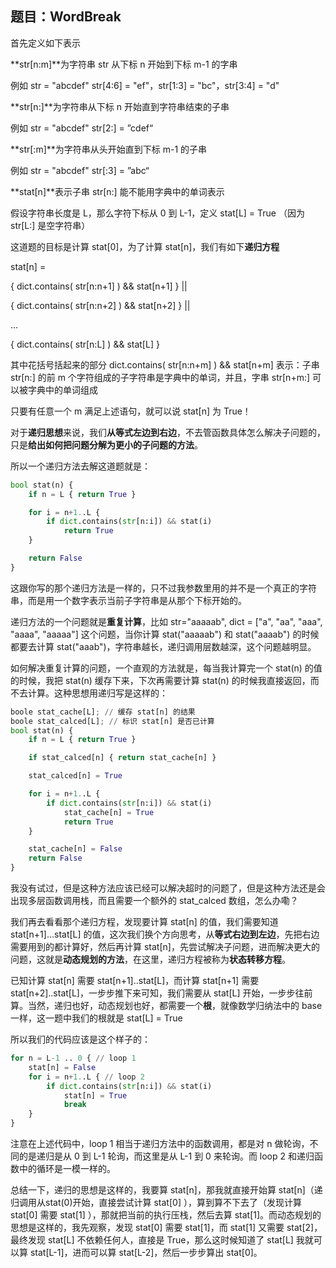 题目：WordBreak
-----


首先定义如下表示

**str[n:m]**为字符串 str 从下标 n 开始到下标 m-1 的字串

例如 str = "abcdef" str[4:6] = "ef"，str[1:3] = "bc"，str[3:4] = "d"

**str[n:]**为字符串从下标 n 开始直到字符串结束的子串

例如 str = "abcdef" str[2:] = ”cdef“

**str[:m]**为字符串从头开始直到下标 m-1 的子串

例如 str = "abcdef" str[:3] = ”abc“

**stat[n]**表示子串 str[n:] 能不能用字典中的单词表示


假设字符串长度是 L，那么字符下标从 0 到 L-1，定义 stat[L] = True （因为 str[L:] 是空字符串）

这道题的目标是计算 stat[0]，为了计算 stat[n]，我们有如下**递归方程**



stat[n] = 

{ dict.contains( str[n:n+1] ) && stat[n+1] } ||

{ dict.contains( str[n:n+2] ) && stat[n+2] } ||

...

{ dict.contains( str[n:L] ) && stat[L] }



其中花括号括起来的部分 dict.contains( str[n:n+m] ) && stat[n+m] 表示：子串 str[n:] 的前 m 个字符组成的子字符串是字典中的单词，并且，字串 str[n+m:] 可以被字典中的单词组成



只要有任意一个 m 满足上述语句，就可以说 stat[n] 为 True！



对于**递归思想**来说，我们**从等式左边到右边**，不去管函数具体怎么解决子问题的，只是**给出如何把问题分解为更小的子问题的方法**。

所以一个递归方法去解这道题就是：
``` python
bool stat(n) {
    if n = L { return True }

    for i = n+1..L {
        if dict.contains(str[n:i]) && stat(i) 
            return True
    }

    return False
}
```

这跟你写的那个递归方法是一样的，只不过我参数里用的并不是一个真正的字符串，而是用一个数字表示当前子字符串是从那个下标开始的。



递归方法的一个问题就是**重复计算**，比如 str="aaaaab", dict = ["a", "aa", "aaa", "aaaa", "aaaaa"] 这个问题，当你计算 stat("aaaaab") 和 stat("aaaab") 的时候都要去计算 stat("aaab")，字符串越长，递归调用层数越深，这个问题越明显。



如何解决重复计算的问题，一个直观的方法就是，每当我计算完一个 stat(n) 的值的时候，我把 stat(n) 缓存下来，下次再需要计算 stat(n) 的时候我直接返回，而不去计算。这种思想用递归写是这样的：

``` python
boole stat_cache[L]; // 缓存 stat[n] 的结果
boole stat_calced[L]; // 标识 stat[n] 是否已计算
bool stat(n) {
    if n = L { return True }

    if stat_calced[n] { return stat_cache[n] }

    stat_calced[n] = True

    for i = n+1..L {
        if dict.contains(str[n:i]) && stat(i) 
            stat_cache[n] = True
            return True
    }

    stat_cache[n] = False
    return False
}
```


我没有试过，但是这种方法应该已经可以解决超时的问题了，但是这种方法还是会出现多层函数调用栈，而且需要一个额外的 stat_calced 数组，怎么办嘞？



我们再去看看那个递归方程，发现要计算 stat[n] 的值，我们需要知道 stat[n+1]...stat[L] 的值，这次我们换个方向思考，从**等式右边到左边**，先把右边需要用到的都计算好，然后再计算 stat[n]，先尝试解决子问题，进而解决更大的问题，这就是**动态规划的方法**，在这里，递归方程被称为**状态转移方程**。



已知计算 stat[n] 需要 stat[n+1]..stat[L]，而计算 stat[n+1] 需要 stat[n+2]..stat[L]，一步步推下来可知，我们需要从 stat[L] 开始，一步步往前算。当然，递归也好，动态规划也好，都需要一个**根**，就像数学归纳法中的 base 一样，这一题中我们的根就是 stat[L] = True



所以我们的代码应该是这个样子的：

``` python
for n = L-1 .. 0 { // loop 1
    stat[n] = False
    for i = n+1..L { // loop 2
        if dict.contains(str[n:i]) && stat(i) 
            stat[n] = True
            break
    }
}
```


注意在上述代码中，loop 1 相当于递归方法中的函数调用，都是对 n 做轮询，不同的是递归是从 0 到 L-1 轮询，而这里是从 L-1 到 0 来轮询。而 loop 2 和递归函数中的循环是一模一样的。



总结一下，递归的思想是这样的，我要算 stat[n]，那我就直接开始算 stat[n]（递归调用从stat(0)开始，直接尝试计算 stat[0] ），算到算不下去了（发现计算 stat[0] 需要 stat[1] ），那就把当前的执行压栈，然后去算 stat[1]。而动态规划的思想是这样的，我先观察，发现 stat[0] 需要 stat[1]，而 stat[1] 又需要 stat[2]，最终发现 stat[L] 不依赖任何人，直接是 True，那么这时候知道了 stat[L] 我就可以算 stat[L-1]，进而可以算 stat[L-2]，然后一步步算出 stat[0]。
